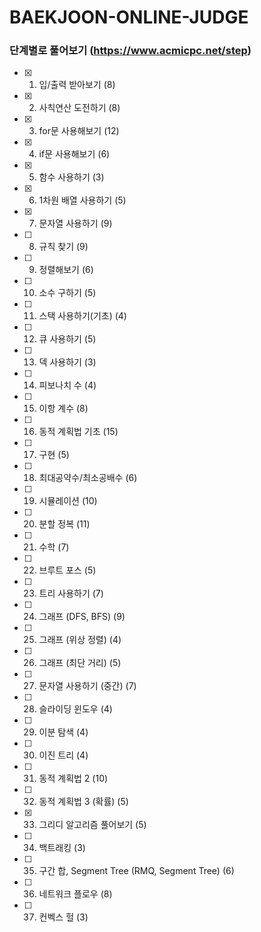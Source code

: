 # BAEKJOON-ONLINE-JUDGE
### 단계별로 풀어보기 (https://www.acmicpc.net/step)

- [x] 1. 입/출력 받아보기 (8)
- [x] 2. 사칙연산 도전하기 (8)
- [x] 3. for문 사용해보기 (12)
- [x] 4. if문 사용해보기 (6)
- [x] 5. 함수 사용하기 (3)
- [x] 6. 1차원 배열 사용하기 (5)
- [x] 7. 문자열 사용하기 (9)
- [ ] 8. 규칙 찾기 (9)
- [ ] 9. 정렬해보기 (6)
- [ ] 10. 소수 구하기 (5)
- [ ] 11. 스택 사용하기(기초) (4)
- [ ] 12. 큐 사용하기 (5)
- [ ] 13. 덱 사용하기 (3)
- [ ] 14. 피보나치 수 (4)
- [ ] 15. 이항 계수 (8)
- [ ] 16. 동적 계획법 기초 (15)
- [ ] 17. 구현 (5)
- [ ] 18. 최대공약수/최소공배수 (6)
- [ ] 19. 시뮬레이션 (10)
- [ ] 20. 분할 정복 (11)
- [ ] 21. 수학 (7)
- [ ] 22. 브루트 포스 (5)
- [ ] 23. 트리 사용하기 (7)
- [ ] 24. 그래프 (DFS, BFS) (9)
- [ ] 25. 그래프 (위상 정렬) (4)
- [ ] 26. 그래프 (최단 거리) (5)
- [ ] 27. 문자열 사용하기 (중간) (7)
- [ ] 28. 슬라이딩 윈도우 (4)
- [ ] 29. 이분 탐색 (4)
- [ ] 30. 이진 트리 (4)
- [ ] 31. 동적 계획법 2 (10)
- [ ] 32. 동적 계획법 3 (확률) (5)
- [x] 33. 그리디 알고리즘 풀어보기 (5)
- [ ] 34. 백트래킹 (3)
- [ ] 35. 구간 합, Segment Tree (RMQ, Segment Tree) (6)
- [ ] 36. 네트워크 플로우 (8)
- [ ] 37. 컨벡스 헐 (3)
